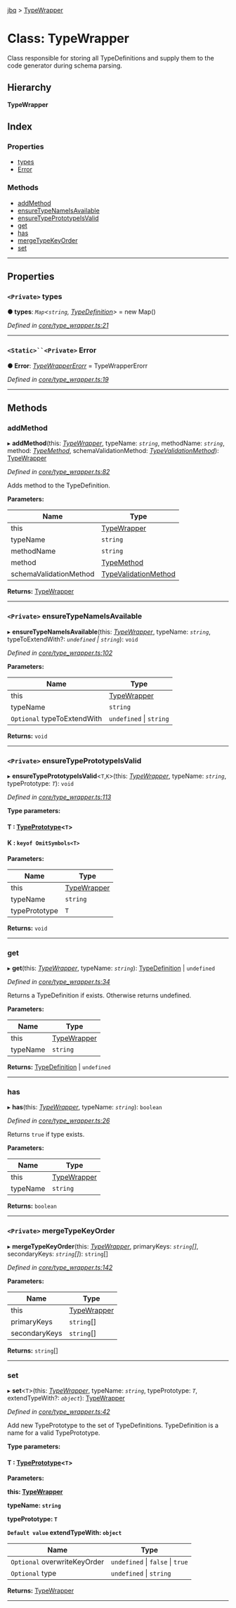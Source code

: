 [jbq](../README.md) > [TypeWrapper](../classes/typewrapper.md)

# Class: TypeWrapper

Class responsible for storing all TypeDefinitions and supply them to the code generator during schema parsing.

## Hierarchy

**TypeWrapper**

## Index

### Properties

* [types](typewrapper.md#types)
* [Error](typewrapper.md#error)

### Methods

* [addMethod](typewrapper.md#addmethod)
* [ensureTypeNameIsAvailable](typewrapper.md#ensuretypenameisavailable)
* [ensureTypePrototypeIsValid](typewrapper.md#ensuretypeprototypeisvalid)
* [get](typewrapper.md#get)
* [has](typewrapper.md#has)
* [mergeTypeKeyOrder](typewrapper.md#mergetypekeyorder)
* [set](typewrapper.md#set)

---

## Properties

<a id="types"></a>

### `<Private>` types

**● types**: *`Map`<`string`, [TypeDefinition](../interfaces/typedefinition.md)>* =  new Map()

*Defined in [core/type_wrapper.ts:21](https://github.com/krnik/vjs-validator/blob/15e769b/src/core/type_wrapper.ts#L21)*

___
<a id="error"></a>

### `<Static>``<Private>` Error

**● Error**: *[TypeWrapperErorr](typewrappererorr.md)* =  TypeWrapperErorr

*Defined in [core/type_wrapper.ts:19](https://github.com/krnik/vjs-validator/blob/15e769b/src/core/type_wrapper.ts#L19)*

___

## Methods

<a id="addmethod"></a>

###  addMethod

▸ **addMethod**(this: *[TypeWrapper](typewrapper.md)*, typeName: *`string`*, methodName: *`string`*, method: *[TypeMethod](../interfaces/typemethod.md)*, schemaValidationMethod: *[TypeValidationMethod](../#typevalidationmethod)*): [TypeWrapper](typewrapper.md)

*Defined in [core/type_wrapper.ts:82](https://github.com/krnik/vjs-validator/blob/15e769b/src/core/type_wrapper.ts#L82)*

Adds method to the TypeDefinition.

**Parameters:**

| Name | Type |
| ------ | ------ |
| this | [TypeWrapper](typewrapper.md) |
| typeName | `string` |
| methodName | `string` |
| method | [TypeMethod](../interfaces/typemethod.md) |
| schemaValidationMethod | [TypeValidationMethod](../#typevalidationmethod) |

**Returns:** [TypeWrapper](typewrapper.md)

___
<a id="ensuretypenameisavailable"></a>

### `<Private>` ensureTypeNameIsAvailable

▸ **ensureTypeNameIsAvailable**(this: *[TypeWrapper](typewrapper.md)*, typeName: *`string`*, typeToExtendWith?: *`undefined` \| `string`*): `void`

*Defined in [core/type_wrapper.ts:102](https://github.com/krnik/vjs-validator/blob/15e769b/src/core/type_wrapper.ts#L102)*

**Parameters:**

| Name | Type |
| ------ | ------ |
| this | [TypeWrapper](typewrapper.md) |
| typeName | `string` |
| `Optional` typeToExtendWith | `undefined` \| `string` |

**Returns:** `void`

___
<a id="ensuretypeprototypeisvalid"></a>

### `<Private>` ensureTypePrototypeIsValid

▸ **ensureTypePrototypeIsValid**<`T`,`K`>(this: *[TypeWrapper](typewrapper.md)*, typeName: *`string`*, typePrototype: *`T`*): `void`

*Defined in [core/type_wrapper.ts:113](https://github.com/krnik/vjs-validator/blob/15e769b/src/core/type_wrapper.ts#L113)*

**Type parameters:**

#### T :  [TypePrototype](../#typeprototype)<`T`>
#### K :  `keyof OmitSymbols<T>`
**Parameters:**

| Name | Type |
| ------ | ------ |
| this | [TypeWrapper](typewrapper.md) |
| typeName | `string` |
| typePrototype | `T` |

**Returns:** `void`

___
<a id="get"></a>

###  get

▸ **get**(this: *[TypeWrapper](typewrapper.md)*, typeName: *`string`*): [TypeDefinition](../interfaces/typedefinition.md) \| `undefined`

*Defined in [core/type_wrapper.ts:34](https://github.com/krnik/vjs-validator/blob/15e769b/src/core/type_wrapper.ts#L34)*

Returns a TypeDefinition if exists. Otherwise returns undefined.

**Parameters:**

| Name | Type |
| ------ | ------ |
| this | [TypeWrapper](typewrapper.md) |
| typeName | `string` |

**Returns:** [TypeDefinition](../interfaces/typedefinition.md) \| `undefined`

___
<a id="has"></a>

###  has

▸ **has**(this: *[TypeWrapper](typewrapper.md)*, typeName: *`string`*): `boolean`

*Defined in [core/type_wrapper.ts:26](https://github.com/krnik/vjs-validator/blob/15e769b/src/core/type_wrapper.ts#L26)*

Returns `true` if type exists.

**Parameters:**

| Name | Type |
| ------ | ------ |
| this | [TypeWrapper](typewrapper.md) |
| typeName | `string` |

**Returns:** `boolean`

___
<a id="mergetypekeyorder"></a>

### `<Private>` mergeTypeKeyOrder

▸ **mergeTypeKeyOrder**(this: *[TypeWrapper](typewrapper.md)*, primaryKeys: *`string`[]*, secondaryKeys: *`string`[]*): `string`[]

*Defined in [core/type_wrapper.ts:142](https://github.com/krnik/vjs-validator/blob/15e769b/src/core/type_wrapper.ts#L142)*

**Parameters:**

| Name | Type |
| ------ | ------ |
| this | [TypeWrapper](typewrapper.md) |
| primaryKeys | `string`[] |
| secondaryKeys | `string`[] |

**Returns:** `string`[]

___
<a id="set"></a>

###  set

▸ **set**<`T`>(this: *[TypeWrapper](typewrapper.md)*, typeName: *`string`*, typePrototype: *`T`*, extendTypeWith?: *`object`*): [TypeWrapper](typewrapper.md)

*Defined in [core/type_wrapper.ts:42](https://github.com/krnik/vjs-validator/blob/15e769b/src/core/type_wrapper.ts#L42)*

Add new TypePrototype to the set of TypeDefinitions. TypeDefinition is a name for a valid TypePrototype.

**Type parameters:**

#### T :  [TypePrototype](../#typeprototype)<`T`>
**Parameters:**

**this: [TypeWrapper](typewrapper.md)**

**typeName: `string`**

**typePrototype: `T`**

**`Default value` extendTypeWith: `object`**

| Name | Type |
| ------ | ------ |
| `Optional` overwriteKeyOrder | `undefined` \| `false` \| `true` |
| `Optional` type | `undefined` \| `string` |

**Returns:** [TypeWrapper](typewrapper.md)

___

